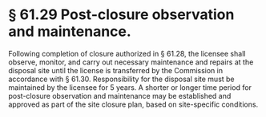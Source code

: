 # § 61.29   Post-closure observation and maintenance.

Following completion of closure authorized in § 61.28, the licensee shall observe, monitor, and carry out necessary maintenance and repairs at the disposal site until the license is transferred by the Commission in accordance with § 61.30. Responsibility for the disposal site must be maintained by the licensee for 5 years. A shorter or longer time period for post-closure observation and maintenance may be established and approved as part of the site closure plan, based on site-specific conditions.




